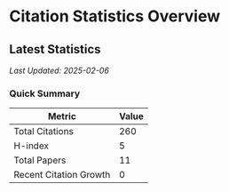 # Citation Statistics Overview

## Latest Statistics
*Last Updated: 2025-02-06*

### Quick Summary
| Metric | Value |
| ------ | ----- |
| Total Citations | 260 |
| H-index | 5 |
| Total Papers | 11 |
| Recent Citation Growth | 0 |